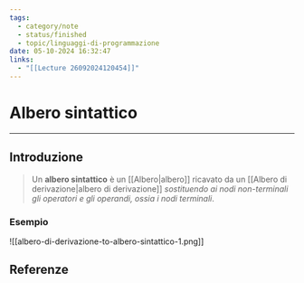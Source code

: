 ```yaml
---
tags:
  - category/note
  - status/finished
  - topic/linguaggi-di-programmazione
date: 05-10-2024 16:32:47
links:
  - "[[Lecture 26092024120454]]"
---
```

# Albero sintattico
---
## Introduzione
> Un **albero sintattico** è un [[Albero|albero]] ricavato da un [[Albero di derivazione|albero di derivazione]] _sostituendo ai nodi non-terminali gli operatori e gli operandi, ossia i nodi terminali_.

### Esempio
![[albero-di-derivazione-to-albero-sintattico-1.png]]

## Referenze